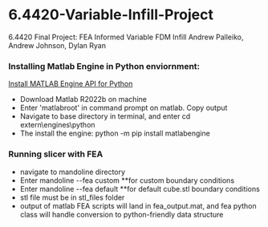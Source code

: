 # 6.4420-Variable-Infill-Project
6.4420 Final Project: FEA Informed Variable FDM Infill
Andrew Palleiko, Andrew Johnson, Dylan Ryan

### Installing Matlab Engine in Python enviornment:
[Install MATLAB Engine API for Python](https://www.mathworks.com/help/matlab/matlab_external/install-the-matlab-engine-for-python.html)
- Download Matlab R2022b on machine
- Enter 'matlabroot' in command prompt on matlab. Copy output
- Navigate to base directory in terminal, and enter cd <matlabroot>extern\engines\python
- The install the engine: python -m pip install matlabengine

### Running slicer with FEA
- navigate to mandoline directory
- Enter mandoline <stl path> --fea custom **for custom boundary conditions
- Enter mandoline <stl path> --fea default **for default cube.stl boundary conditions
- stl file must be in stl_files folder
- output of matlab FEA scripts will land in fea_output.mat, and fea python class will handle conversion to python-friendly data structure
